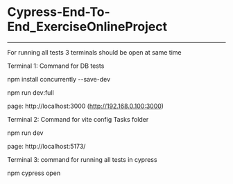 # Cypress-End-To-End_ExerciseOnlineProject

---------------------------------------------------------------------------------------------
For running all tests 3 terminals should be open at same time

Terminal 1:
Command for DB tests

npm install concurrently --save-dev

npm run dev:full

page:
http://localhost:3000 (http://192.168.0.100:3000)

Terminal 2:
Command for vite config Tasks folder

npm run dev

page: 
http://localhost:5173/


Terminal 3:
command for running all tests in cypress

npm cypress open

